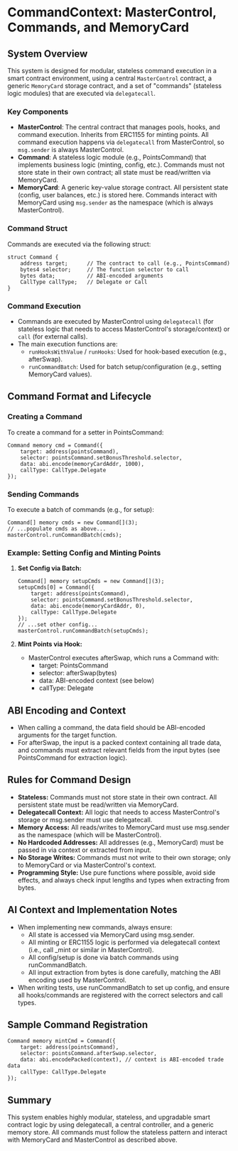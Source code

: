 # CommandContext: MasterControl, Commands, and MemoryCard

## System Overview

This system is designed for modular, stateless command execution in a smart contract environment, using a central `MasterControl` contract, a generic `MemoryCard` storage contract, and a set of "commands" (stateless logic modules) that are executed via `delegatecall`.

### Key Components

- **MasterControl**: The central contract that manages pools, hooks, and command execution. Inherits from ERC1155 for minting points. All command execution happens via `delegatecall` from MasterControl, so `msg.sender` is always MasterControl.
- **Command**: A stateless logic module (e.g., PointsCommand) that implements business logic (minting, config, etc.). Commands must not store state in their own contract; all state must be read/written via MemoryCard.
- **MemoryCard**: A generic key-value storage contract. All persistent state (config, user balances, etc.) is stored here. Commands interact with MemoryCard using `msg.sender` as the namespace (which is always MasterControl).

### Command Struct

Commands are executed via the following struct:

```solidity
struct Command {
    address target;      // The contract to call (e.g., PointsCommand)
    bytes4 selector;     // The function selector to call
    bytes data;          // ABI-encoded arguments
    CallType callType;   // Delegate or Call
}
```

### Command Execution

- Commands are executed by MasterControl using `delegatecall` (for stateless logic that needs to access MasterControl's storage/context) or `call` (for external calls).
- The main execution functions are:
  - `runHooksWithValue` / `runHooks`: Used for hook-based execution (e.g., afterSwap).
  - `runCommandBatch`: Used for batch setup/configuration (e.g., setting MemoryCard values).

## Command Format and Lifecycle

### Creating a Command

To create a command for a setter in PointsCommand:

```solidity
Command memory cmd = Command({
    target: address(pointsCommand),
    selector: pointsCommand.setBonusThreshold.selector,
    data: abi.encode(memoryCardAddr, 1000),
    callType: CallType.Delegate
});
```

### Sending Commands

To execute a batch of commands (e.g., for setup):

```solidity
Command[] memory cmds = new Command[](3);
// ...populate cmds as above...
masterControl.runCommandBatch(cmds);
```

### Example: Setting Config and Minting Points

1. **Set Config via Batch:**
   ```solidity
   Command[] memory setupCmds = new Command[](3);
   setupCmds[0] = Command({
       target: address(pointsCommand),
       selector: pointsCommand.setBonusThreshold.selector,
       data: abi.encode(memoryCardAddr, 0),
       callType: CallType.Delegate
   });
   // ...set other config...
   masterControl.runCommandBatch(setupCmds);
   ```

2. **Mint Points via Hook:**
   - MasterControl executes afterSwap, which runs a Command with:
     - target: PointsCommand
     - selector: afterSwap(bytes)
     - data: ABI-encoded context (see below)
     - callType: Delegate

## ABI Encoding and Context

- When calling a command, the data field should be ABI-encoded arguments for the target function.
- For afterSwap, the input is a packed context containing all trade data, and commands must extract relevant fields from the input bytes (see PointsCommand for extraction logic).

## Rules for Command Design

- **Stateless:** Commands must not store state in their own contract. All persistent state must be read/written via MemoryCard.
- **Delegatecall Context:** All logic that needs to access MasterControl's storage or msg.sender must use delegatecall.
- **Memory Access:** All reads/writes to MemoryCard must use msg.sender as the namespace (which will be MasterControl).
- **No Hardcoded Addresses:** All addresses (e.g., MemoryCard) must be passed in via context or extracted from input.
- **No Storage Writes:** Commands must not write to their own storage; only to MemoryCard or via MasterControl's context.
- **Programming Style:** Use pure functions where possible, avoid side effects, and always check input lengths and types when extracting from bytes.

## AI Context and Implementation Notes

- When implementing new commands, always ensure:
  - All state is accessed via MemoryCard using msg.sender.
  - All minting or ERC1155 logic is performed via delegatecall context (i.e., call _mint or similar in MasterControl).
  - All config/setup is done via batch commands using runCommandBatch.
  - All input extraction from bytes is done carefully, matching the ABI encoding used by MasterControl.
- When writing tests, use runCommandBatch to set up config, and ensure all hooks/commands are registered with the correct selectors and call types.

## Sample Command Registration

```solidity
Command memory mintCmd = Command({
    target: address(pointsCommand),
    selector: pointsCommand.afterSwap.selector,
    data: abi.encodePacked(context), // context is ABI-encoded trade data
    callType: CallType.Delegate
});
```

## Summary

This system enables highly modular, stateless, and upgradable smart contract logic by using delegatecall, a central controller, and a generic memory store. All commands must follow the stateless pattern and interact with MemoryCard and MasterControl as described above.
